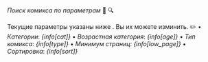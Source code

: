 *Поиск комикса по параметрам* 🔷 🔍

Текущие параметры указаны ниже . Вы их можете изминить. ✏️
• _Категории_: *{info[cat]}*
• _Возрастная категория_: *{info[age]}*
• _Тип комикса_: *{info[type]}*
• _Минимум страниц_: *{info[low_page]}*
• _Сортировка_: *{info[sort]}*